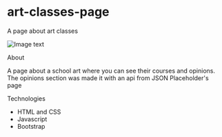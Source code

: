 # art-classes-page
A page about art classes


![Image text](https://i.ibb.co/VVh2NMF/artPage.png)


About


A page about a school art where you can see 
their courses and opinions. The opinions section 
was made it with an api from JSON Placeholder's page


Technologies
- HTML and CSS
- Javascript
- Bootstrap
